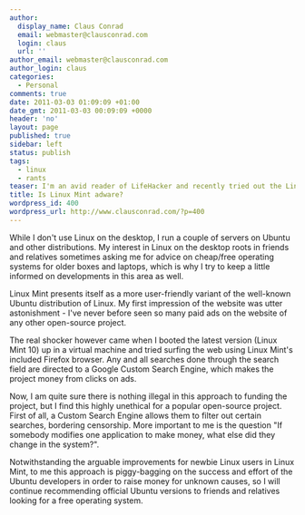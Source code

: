 ```yaml
---
author:
  display_name: Claus Conrad
  email: webmaster@clausconrad.com
  login: claus
  url: ''
author_email: webmaster@clausconrad.com
author_login: claus
categories:
  - Personal
comments: true
date: 2011-03-03 01:09:09 +01:00
date_gmt: 2011-03-03 00:09:09 +0000
header: 'no'
layout: page
published: true
sidebar: left
status: publish
tags:
  - linux
  - rants
teaser: I'm an avid reader of LifeHacker and recently tried out the Linux Mint distribution after reading <a href="http//lifehacker.com/#!5469575/why-linux-mint-might-be-a-better-beginners-linux-than-ubuntu">this post</a>.
title: Is Linux Mint adware?
wordpress_id: 400
wordpress_url: http://www.clausconrad.com/?p=400
---
```

While I don't use Linux on the desktop, I run a couple of servers on Ubuntu and other distributions. My interest in Linux on the desktop roots in friends and relatives sometimes asking me for advice on cheap/free operating systems for older boxes and laptops, which is why I try to keep a little informed on developments in this area as well.

Linux Mint presents itself as a more user-friendly variant of the well-known Ubuntu distribution of Linux. My first impression of the website was utter astonishment - I've never before seen so many paid ads on the website of any other open-source project.

The real shocker however came when I booted the latest version (Linux Mint 10) up in a virtual machine and tried surfing the web using Linux Mint's included Firefox browser. Any and all searches done through the search field are directed to a Google Custom Search Engine, which makes the project money from clicks on ads.

Now, I am quite sure there is nothing illegal in this approach to funding the project, but I find this highly unethical for a popular open-source project. First of all, a Custom Search Engine allows them to filter out certain searches, bordering censorship. More important to me is the question "If somebody modifies one application to make money, what else did they change in the system?".

Notwithstanding the arguable improvements for newbie Linux users in Linux Mint, to me this approach is piggy-bagging on the success and effort of the Ubuntu developers in order to raise money for unknown causes, so I will continue recommending official Ubuntu versions to friends and relatives looking for a free operating system.
